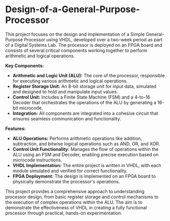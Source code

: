 # Design-of-a-General-Purpose-Processor
This project focuses on the design and implementation of a Simple General-Purpose Processor using VHDL, developed over a two-week period as part of a Digital Systems Lab. The processor is deployed on an FPGA board and consists of several critical components working together to perform arithmetic and logical operations.

**Key Components:**
- **Arithmetic and Logic Unit (ALU):** The core of the processor, responsible for executing various arithmetic and logical operations.
- **Register Storage Unit:** An 8-bit storage unit for input data, simulated and designed to hold and manipulate input values.
- **Control Unit:** Includes a Finite State Machine (FSM) and a 4-to-16 Decoder that orchestrates the operations of the ALU by generating a 16-bit microcode.
- **Integration:** All components are integrated into a cohesive circuit that ensures seamless communication and functionality.

**Features:**
- **ALU Operations:** Performs arithmetic operations like addition, subtraction, and bitwise logical operations such as AND, OR, and XOR.
- **Control Unit Functionality:** Manages the flow of operations within the ALU using an FSM and Decoder, enabling precise execution based on microcode instructions.
- **VHDL Implementation:** The entire project is written in VHDL, with each module simulated and verified for correct functionality.
- **FPGA Deployment:** The design is implemented on an FPGA board to physically demonstrate the processor's operations.

This project provides a comprehensive approach to understanding processor design, from basic register storage and control mechanisms to the execution of complex operations within the ALU. The aim is to demonstrate the effectiveness of VHDL in creating a fully functional processor through practical, hands-on experimentation.
